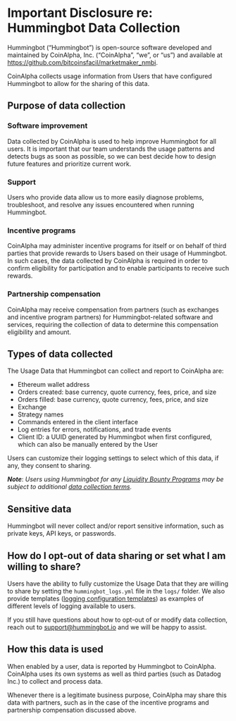 # Important Disclosure re: Hummingbot Data Collection
 
Hummingbot (“Hummingbot”) is open-source software developed and maintained by CoinAlpha, Inc. (“CoinAlpha”, “we”, or “us”) and available at https://github.com/bitcoinsfacil/marketmaker_nmbi.

CoinAlpha collects usage information from Users that have configured Hummingbot to allow for the sharing of this data.

## Purpose of data collection

### Software improvement

Data collected by CoinAlpha is used to help improve Hummingbot for all users.  It is important that our team understands the usage patterns and detects bugs as soon as possible, so we can best decide how to design future features and prioritize current work.

### Support

Users who provide data allow us to more easily diagnose problems, troubleshoot, and resolve any issues encountered when running Hummingbot.

### Incentive programs

CoinAlpha may administer incentive programs for itself or on behalf of third parties that provide rewards to Users based on their usage of Hummingbot.  In such cases, the data collected by CoinAlpha is required in order to confirm eligibility for participation and to enable participants to receive such rewards.

### Partnership compensation

CoinAlpha may receive compensation from partners (such as exchanges and incentive program partners) for Hummingbot-related software and services, requiring the collection of data to determine this compensation eligibility and amount.

## Types of data collected

The Usage Data that Hummingbot can collect and report to CoinAlpha are:

- Ethereum wallet address
- Orders created: base currency, quote currency, fees, price, and size
- Orders filled: base currency, quote currency, fees, price, and size
- Exchange
- Strategy names
- Commands entered in the client interface
- Log entries for errors, notifications, and trade events
- Client ID: a UUID generated by Hummingbot when first configured, which can also be manually entered by the User

Users can customize their logging settings to select which of this data, if any, they consent to sharing.

***Note***: *Users using Hummingbot for any [Liquidity Bounty Programs](https://hummingbot.io/liquidity-bounties/) may be subject to additional [data collection terms](https://hummingbot.io/liquidity-bounty-policy/).*

## Sensitive data

Hummingbot will never collect and/or report sensitive information, such as private keys, API keys, or passwords.

## How do I opt-out of data sharing or set what I am willing to share?

Users have the ability to fully customize the Usage Data that they are willing to share by setting the `hummingbot_logs.yml` file in the `logs/` folder.  We also provide templates ([logging configuration templates](https://github.com/bitcoinsfacil/marketmaker_nmbi/tree/master/hummingbot/templates/log_templates)) as examples of different levels of logging available to users.

If you still have questions about how to opt-out of or modify data collection, reach out to [support@hummingbot.io](mailto:support@hummingbot.io) and we will be happy to assist.

## How this data is used

When enabled by a user, data is reported by Hummingbot to CoinAlpha.  CoinAlpha uses its own systems as well as third parties (such as Datadog Inc.) to collect and process data.

Whenever there is a legitimate business purpose, CoinAlpha may share this data with partners, such as in the case of the incentive programs and partnership compensation discussed above.